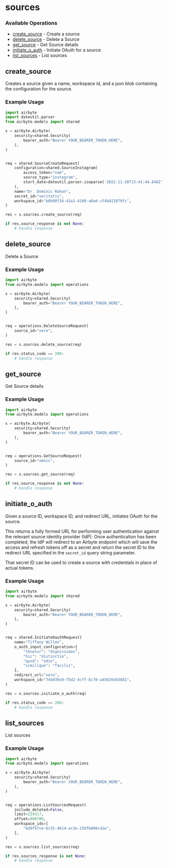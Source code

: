 # sources

### Available Operations

* [create_source](#create_source) - Create a source
* [delete_source](#delete_source) - Delete a Source
* [get_source](#get_source) - Get Source details
* [initiate_o_auth](#initiate_o_auth) - Initiate OAuth for a source
* [list_sources](#list_sources) - List sources

## create_source

Creates a source given a name, workspace id, and a json blob containing the configuration for the source.

### Example Usage

```python
import airbyte
import dateutil.parser
from airbyte.models import shared

s = airbyte.Airbyte(
    security=shared.Security(
        bearer_auth="Bearer YOUR_BEARER_TOKEN_HERE",
    ),
)


req = shared.SourceCreateRequest(
    configuration=shared.SourceInstagram(
        access_token="nam",
        source_type="instagram",
        start_date=dateutil.parser.isoparse('2022-11-28T15:41:44.846Z'),
    ),
    name="Dr. Dominic Rohan",
    secret_id="veritatis",
    workspace_id="b8b90f34-43a1-4108-a0ad-cf4b921879fc",
)

res = s.sources.create_source(req)

if res.source_response is not None:
    # handle response
```

## delete_source

Delete a Source

### Example Usage

```python
import airbyte
from airbyte.models import operations

s = airbyte.Airbyte(
    security=shared.Security(
        bearer_auth="Bearer YOUR_BEARER_TOKEN_HERE",
    ),
)


req = operations.DeleteSourceRequest(
    source_id="vero",
)

res = s.sources.delete_source(req)

if res.status_code == 200:
    # handle response
```

## get_source

Get Source details

### Example Usage

```python
import airbyte
from airbyte.models import operations

s = airbyte.Airbyte(
    security=shared.Security(
        bearer_auth="Bearer YOUR_BEARER_TOKEN_HERE",
    ),
)


req = operations.GetSourceRequest(
    source_id="omnis",
)

res = s.sources.get_source(req)

if res.source_response is not None:
    # handle response
```

## initiate_o_auth

Given a source ID, workspace ID, and redirect URL, initiates OAuth for the source.

This returns a fully formed URL for performing user authentication against the relevant source identity provider (IdP). Once authentication has been completed, the IdP will redirect to an Airbyte endpoint which will save the access and refresh tokens off as a secret and return the secret ID to the redirect URL specified in the `secret_id` query string parameter.

That secret ID can be used to create a source with credentials in place of actual tokens.

### Example Usage

```python
import airbyte
from airbyte.models import shared

s = airbyte.Airbyte(
    security=shared.Security(
        bearer_auth="Bearer YOUR_BEARER_TOKEN_HERE",
    ),
)


req = shared.InitiateOauthRequest(
    name="Tiffany Willms",
    o_auth_input_configuration={
        "tenetur": "dignissimos",
        "hic": "distinctio",
        "quod": "odio",
        "similique": "facilis",
    },
    redirect_url="vero",
    workspace_id="74dd39c0-f5d2-4cff-bc70-a45626d43681",
)

res = s.sources.initiate_o_auth(req)

if res.status_code == 200:
    # handle response
```

## list_sources

List sources

### Example Usage

```python
import airbyte
from airbyte.models import operations

s = airbyte.Airbyte(
    security=shared.Security(
        bearer_auth="Bearer YOUR_BEARER_TOKEN_HERE",
    ),
)


req = operations.ListSourcesRequest(
    include_deleted=False,
    limit=224317,
    offset=980700,
    workspace_ids=[
        "6d9f5fce-6c55-4614-ac3e-250fb008c42e",
    ],
)

res = s.sources.list_sources(req)

if res.sources_response is not None:
    # handle response
```
